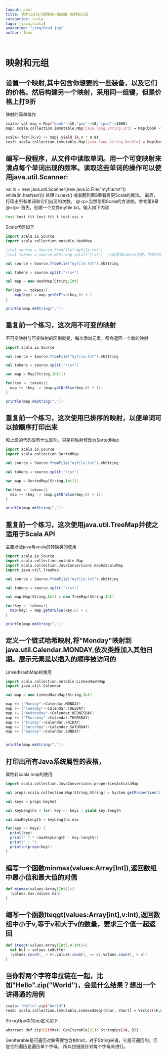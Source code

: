 ```yaml
---
layout: post
title: 快学Scala习题解答—第四章 映射和元组
categories: scala
tags: [java,scala]
avatarimg: "/img/head.jpg"
author: Ivan

---
```



映射和元组
==========

设置一个映射,其中包含你想要的一些装备，以及它们的价格。然后构建另一个映射，采用同一组键，但是价格上打9折
--------------------------------------------------------------------------------------------------------

映射的简单操作

```sh
scala> val map = Map("book"->10,"gun"->18,"ipad"->1000)
map: scala.collection.immutable.Map[java.lang.String,Int] = Map(book -> 10, gun -> 18, ipad -> 1000)

scala> for((k,v) <- map) yield (k,v * 0.9)
res3: scala.collection.immutable.Map[java.lang.String,Double] = Map(book -> 9.0, gun -> 16.2, ipad -> 900.0)
```

编写一段程序，从文件中读取单词。用一个可变映射来清点每个单词出现的频率。读取这些单词的操作可以使用java.util.Scanner:
--------------------------------------------------------------------------------------------------------------------

val in = new java.util.Scanner(new java.io.File("myfile.txt"))
while(in.hasNext()) 处理 in.next() 或者翻到第9章看看更Scala的做法。
最后，打印出所有单词和它们出现的次数。
@\<p\>当然使用Scala的方法啦。参考第9章@\</p\>
首先，创建一个文件myfile.txt。输入如下内容

```sh
test test ttt test ttt t test sss s
```

Scala代码如下

```scala
import scala.io.Source
import scala.collection.mutable.HashMap

//val source = Source.fromFile("myfile.txt")
//val tokens = source.mkString.split("\\s+")  //此写法tokens为空，不知为何

val source = Source.fromFile("myfile.txt").mkString

val tokens = source.split("\\s+")

val map = new HashMap[String,Int]

for(key <- tokens){
    map(key) = map.getOrElse(key,0) + 1
}

println(map.mkString(","))
```

<!-- more -->

重复前一个练习，这次用不可变的映射
----------------------------------

不可变映射与可变映射的区别就是，每次添加元素，都会返回一个新的映射

```scala
import scala.io.Source

val source = Source.fromFile("myfile.txt").mkString

val tokens = source.split("\\s+")

var map = Map[String,Int]()

for(key <- tokens){
  map += (key -> (map.getOrElse(key,0) + 1))
}

println(map.mkString(","))
```

重复前一个练习，这次使用已排序的映射，以便单词可以按顺序打印出来
----------------------------------------------------------------

和上面的代码没有什么区别，只是将映射修改为SortedMap

```scala
import scala.io.Source
import scala.collection.SortedMap

val source = Source.fromFile("myfile.txt").mkString

val tokens = source.split("\\s+")

var map = SortedMap[String,Int]()

for(key <- tokens){
  map += (key -> (map.getOrElse(key,0) + 1))
}

println(map.mkString(","))
```

重复前一个练习，这次使用java.util.TreeMap并使之适用于Scala API
--------------------------------------------------------------

主要涉及java与scala的转换类的使用

```scala
import scala.io.Source
import scala.collection.mutable.Map
import scala.collection.JavaConversions.mapAsScalaMap
import java.util.TreeMap

val source = Source.fromFile("myfile.txt").mkString

val tokens = source.split("\\s+")

val map:Map[String,Int] = new TreeMap[String,Int]

for(key <- tokens){
  map(key) = map.getOrElse(key,0) + 1
}

println(map.mkString(","))
```

定义一个链式哈希映射,将"Monday"映射到java.util.Calendar.MONDAY,依次类推加入其他日期。展示元素是以插入的顺序被访问的
-------------------------------------------------------------------------------------------------------------------

LinkedHashMap的使用

```scala
import scala.collection.mutable.LinkedHashMap
import java.util.Calendar

val map = new LinkedHashMap[String,Int]

map += ("Monday"->Calendar.MONDAY)
map += ("Tuesday"->Calendar.TUESDAY)
map += ("Wednesday"->Calendar.WEDNESDAY)
map += ("Thursday"->Calendar.THURSDAY)
map += ("Friday"->Calendar.FRIDAY)
map += ("Saturday"->Calendar.SATURDAY)
map += ("Sunday"->Calendar.SUNDAY)


println(map.mkString(","))
```

打印出所有Java系统属性的表格，
------------------------------

属性转scala map的使用

```scala
import scala.collection.JavaConversions.propertiesAsScalaMap

val props:scala.collection.Map[String,String] = System.getProperties()

val keys = props.keySet

val keyLengths = for( key <- keys ) yield key.length

val maxKeyLength = keyLengths.max

for(key <- keys) {
  print(key)
  print(" " * (maxKeyLength - key.length))
  print(" | ")
  println(props(key))
}
```

编写一个函数minmax(values:Array[Int]),返回数组中最小值和最大值的对偶
--------------------------------------------------------------------

```scala
def minmax(values:Array[Int])={
  (values.max,values.min)
}
```

编写一个函数Iteqgt(values:Array[int],v:Int),返回数组中小于v,等于v和大于v的数量，要求三个值一起返回
--------------------------------------------------------------------------------------------------

```scala
def iteqgt(values:Array[Int],v:Int)={
  val buf = values.toBuffer
  (values.count(_ < v),values.count(_ == v),values.count(_ > v))
}
```

当你将两个字符串拉链在一起，比如"Hello".zip("World")，会是什么结果？想出一个讲得通的用例
----------------------------------------------------------------------------------------

```sh
scala> "Hello".zip("World")
res0: scala.collection.immutable.IndexedSeq[(Char, Char)] = Vector((H,W), (e,o), (l,r), (l,l), (o,d))
```

StringOps中的zip定义如下

```sh
abstract def zip[B](that: GenIterable[B]): StringOps[(A, B)]
```

GenIterable是可遍历对象需要包含的trait，对于String来说，它是可遍历的。但是它的遍历是遍历单个字母。
所以拉链就针对每个字母来进行。

